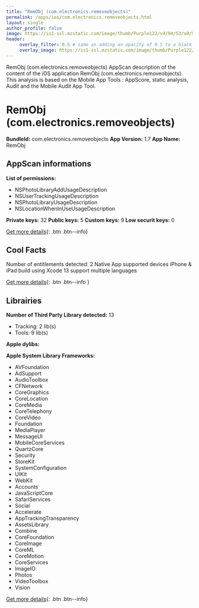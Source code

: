```yaml
---
title: "RemObj (com.electronics.removeobjects)"
permalink: /apps/ios/com.electronics.removeobjects.html
layout: single
author_profile: false
image: https://is1-ssl.mzstatic.com/image/thumb/Purple122/v4/94/53/a9/9453a9ab-4cf7-b772-dd09-2a70dee3cae5/AppIcon-1x_U007emarketing-0-7-0-85-220.png/512x512bb.jpg
header: 
     overlay_filter: 0.5 # same as adding an opacity of 0.5 to a black background
     overlay_image: https://is1-ssl.mzstatic.com/image/thumb/Purple122/v4/94/53/a9/9453a9ab-4cf7-b772-dd09-2a70dee3cae5/AppIcon-1x_U007emarketing-0-7-0-85-220.png/512x512bb.jpg
---
```

RemObj (com.electronics.removeobjects) AppScan description of the content of the iOS application RemObj (com.electronics.removeobjects). This analysis is based on the Mobile App Tools : AppScore, static analysis, Audit and the Mobile Audit App Tool.

# RemObj (com.electronics.removeobjects)

**BundleId:** com.electronics.removeobjects
**App Version:** 1.7
**App Name:** RemObj


## AppScan informations 

**List of permissions:** 
- NSPhotoLibraryAddUsageDescription
- NSUserTrackingUsageDescription
- NSPhotoLibraryUsageDescription
- NSLocationWhenInUseUsageDescription
  
  
**Private keys:** 32
**Public keys:** 5
**Custom keys:** 9
**Low securit keys:** 0
  
[Get more details](/pricing.html){: .btn .btn--info}

## Cool Facts

Number of entitlements detected: 2
Native App
supported devices iPhone & iPad
build using Xcode 13
support multiple languages
  
[Get more details](/pricing.html){: .btn .btn--info }

## Librairies 
**Number of Third Party Library detected:** 13
- Tracking: 2 lib(s)
- Tools: 9 lib(s)


**Apple dylibs:**


**Apple System Library Frameworks:**
- AVFoundation
- AdSupport
- AudioToolbox
- CFNetwork
- CoreGraphics
- CoreLocation
- CoreMedia
- CoreTelephony
- CoreVideo
- Foundation
- MediaPlayer
- MessageUI
- MobileCoreServices
- QuartzCore
- Security
- StoreKit
- SystemConfiguration
- UIKit
- WebKit
- Accounts
- JavaScriptCore
- SafariServices
- Social
- Accelerate
- AppTrackingTransparency
- AssetsLibrary
- Combine
- CoreFoundation
- CoreImage
- CoreML
- CoreMotion
- CoreServices
- ImageIO
- Photos
- VideoToolbox
- Vision


  
[Get more details](/pricing.html){: .btn .btn--info}

